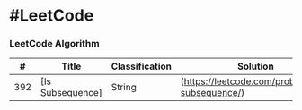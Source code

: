 #LeetCode
========

### LeetCode Algorithm

| # | Title | Classification | Solution | Time | Space | Difficulty |
|---| ----- | -----| -------- | ---------- |--------------|------|
|392|[Is Subsequence]|String|(https://leetcode.com/problems/is-subsequence/) | [C](./392)|O(m+n)|O(1)|Easy|

